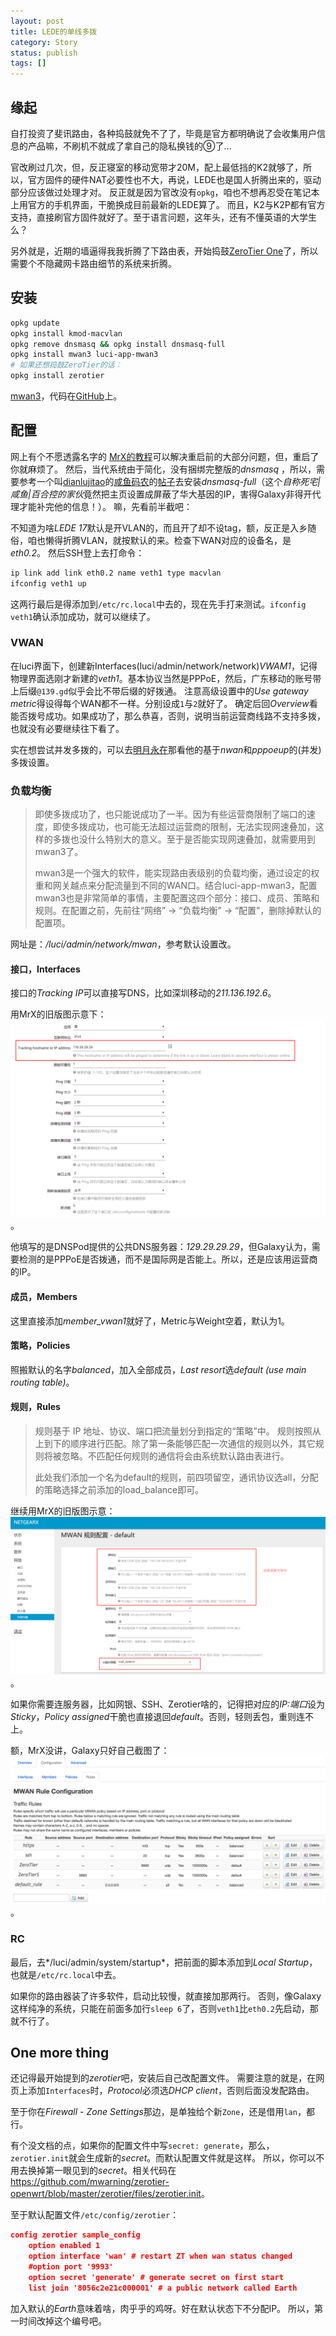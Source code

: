 ```yaml
---
layout: post
title: LEDE的单线多拨
category: Story
status: publish
tags: []
---
```


## 缘起

自打投资了斐讯路由，各种捣鼓就免不了了，毕竟是官方都明确说了会收集用户信息的产品嘛，不刷机不就成了拿自己的隐私换钱的⑨了…

官改刷过几次，但，反正寝室的移动宽带才20M，配上最低挡的K2就够了，所以，官方固件的硬件NAT必要性也不大，再说，LEDE也是国人折腾出来的，驱动部分应该做过处理才对。
反正就是因为官改没有`opkg`，咱也不想再忍受在笔记本上用官方的手机界面，干脆换成目前最新的LEDE算了。
而且，K2与K2P都有官方支持，直接刷官方固件就好了。至于语言问题，这年头，还有不懂英语的大学生么？

另外就是，近期的墙逼得我我折腾了下路由表，开始捣鼓[ZeroTier One](https://www.zerotier.com/manual.shtml)了，所以需要个不隐藏网卡路由细节的系统来折腾。

## 安装

````bash
opkg update
opkg install kmod-macvlan
opkg remove dnsmasq && opkg install dnsmasq-full
opkg install mwan3 luci-app-mwan3
# 如果还想捣鼓ZeroTier的话：
opkg install zerotier
````

[mwan3](https://wiki.openwrt.org/doc/howto/mwan3)，代码在[GitHub](https://github.com/Adze1502/mwan)上。

## 配置

网上有个不愿透露名字的 [MrX的教程](https://blog.mrx.one/2017/06/25/Load-balancing-multiple-PPPoE-on-LEDE/)可以解决重启前的大部分问题，但，重启了你就麻烦了。
然后，当代系统由于简化，没有捆绑完整版的*dnsmasq* ，所以，需要参考一个叫[dianlujitao](https://github.com/dianlujitao)的[咸鱼码农](https://www.dianlujitao.com/about-me)的[帖子](https://www.dianlujitao.com/archives/46)去安装*dnsmasq-full*（这个*自称死宅|咸鱼|百合控的家伙*竟然把主页设置成屏蔽了华大基因的IP，害得Galaxy非得开代理才能补完他的信息！）。
嘛，先看前半截吧：

不知道为啥*LEDE 17*默认是开VLAN的，而且开了却不设tag，额，反正是入乡随俗，咱也懒得折腾VLAN，就按默认的来。检查下WAN对应的设备名，是*eth0.2*。
然后SSH登上去打命令：

````bash
ip link add link eth0.2 name veth1 type macvlan
ifconfig veth1 up
````

这两行最后是得添加到`/etc/rc.local`中去的，现在先手打来测试。`ifconfig veth1`确认添加成功，就可以继续了。

### VWAN

在luci界面下，创建新Interfaces(luci/admin/network/network)*VWAM1*，记得物理界面选刚才新建的*veth1*。基本协议当然是PPPoE，然后，广东移动的账号带上后缀`@139.gd`似乎会比不带后缀的好拨通。
注意高级设置中的*Use gateway metric*得设得每个WAN都不一样。分别设成`1`与`2`就好了。
确定后回*Overview*看能否拨号成功。如果成功了，那么恭喜，否则，说明当前运营商线路不支持多拨，也就没有必要继续往下看了。

实在想尝试并发多拨的，可以去[明月永在](https://www.myopenwrt.org/archives/651)那看他的基于*nwan*和*pppoeup*的(并发)多拨设置。

### 负载均衡

> 即使多拨成功了，也只能说成功了一半。因为有些运营商限制了端口的速度，即使多拨成功，也可能无法超过运营商的限制，无法实现网速叠加，这样的多拨也没什么特别大的意义。至于是否能实现网速叠加，就需要用到mwan3了。
> 
> mwan3是一个强大的软件，能实现路由表级别的负载均衡，通过设定的权重和网关越点来分配流量到不同的WAN口。结合luci-app-mwan3，配置mwan3也是非常简单的事情，主要配置这四个部分：接口、成员、策略和规则。在配置之前，先前往“网络” -> “负载均衡” -> “配置”，删除掉默认的配置项。

网址是：*/luci/admin/network/mwan*，参考默认设置改。

#### 接口，Interfaces

接口的*Tracking IP*可以直接写DNS，比如深圳移动的*211.136.192.6*。

用MrX的旧版图示意下：
![](/assets/images/2017/LEDE-mwan3-add-interface.png)。

他填写的是DNSPod提供的公共DNS服务器：*129.29.29.29*，但Galaxy认为，需要检测的是PPPoE是否拨通，而不是国际网是否能上。所以，还是应该用运营商的IP。

#### 成员，Members

这里直接添加*member_vwan1*就好了，Metric与Weight空着，默认为1。

#### 策略，Policies

照搬默认的名字*balanced*，加入全部成员，*Last resort*选*default (use main routing table)*。

#### 规则，Rules

>规则基于 IP 地址、协议、端口把流量划分到指定的“策略”中。 规则按照从上到下的顺序进行匹配。除了第一条能够匹配一次通信的规则以外，其它规则将被忽略。不匹配任何规则的通信将会由系统默认路由表进行。
> 
> 此处我们添加一个名为default的规则，前四项留空，通讯协议选all，分配的策略选择之前添加的load_balance即可。

继续用MrX的旧版图示意：
![](/assets/images/2017/LEDE-mwan3-add-rule.png)。

如果你需要连服务器，比如网银、SSH、Zerotier啥的，记得把对应的*IP:端口*设为*Sticky*，*Policy assigned*干脆也直接退回*default*。否则，轻则丢包，重则连不上。

额，MrX没讲，Galaxy只好自己截图了：
![](/assets/images/2017/LEDE-mwan3-rules.png)。

### RC

最后，去*/luci/admin/system/startup*，把前面的脚本添加到*Local Startup*，也就是`/etc/rc.local`中去。

如果你的路由器装了许多软件，启动比较慢，就直接加那两行。
否则，像Galaxy这样纯净的系统，只能在前面多加行`sleep 6`了，否则`veth1`比`eth0.2`先启动，那就不行了。

## One more thing

还记得最开始提到的*zerotier*吧，安装后自己改配置文件。
需要注意的就是，在网页上添加`Interfaces`时，*Protocol*必须选*DHCP client*，否则后面没发配路由。

至于你在*Firewall - Zone Settings*那边，是单独给个新`Zone`，还是借用`lan`，都行。

有个没文档的点，如果你的配置文件中写`secret: generate`，那么，`zerotier.init`就会生成新的*secret*。而默认配置文件就是这样。
所以，你可以不用去换掉第一眼见到的*secret*。相关代码在<https://github.com/mwarning/zerotier-openwrt/blob/master/zerotier/files/zerotier.init>。

至于默认配置文件`/etc/config/zerotier`：

````json
config zerotier sample_config
	option enabled 1
	option interface 'wan' # restart ZT when wan status changed
	#option port '9993'
	option secret 'generate' # generate secret on first start
	list join '8056c2e21c000001' # a public network called Earth
````

加入默认的*Earth*意味着啥，肉乎乎的鸡呀。好在默认状态下不分配IP。
所以，第一时间改掉这个编号吧。
